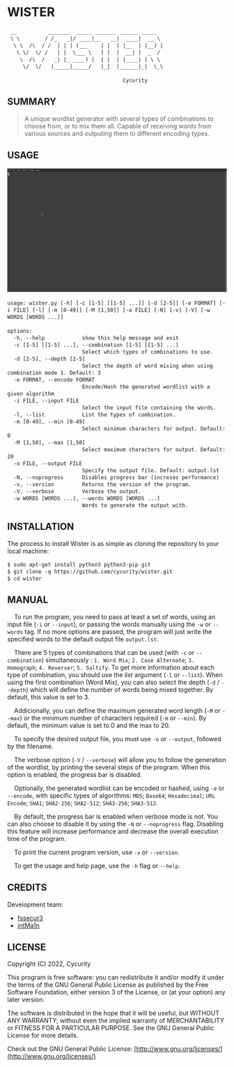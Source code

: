 # WISTER

```
 __          _______  _____ _______ ______ _____  
 \ \        / /_   _|/ ____|__   __|  ____|  __ \ 
  \ \  /\  / /  | | | (___    | |  | |__  | |__) |
   \ \/  \/ /   | |  \___ \   | |  |  __| |  _  / 
    \  /\  /   _| |_ ____) |  | |  | |____| | \ \ 
     \/  \/   |_____|_____/   |_|  |______|_|  \_\

                                     Cycurity       
```

## SUMMARY

> A unique wordlist generator with several types of combinations to choose from, or to mix them all. Capable of receiving words from various sources and outputing them to different encoding types.

## USAGE

![](running.gif "Usage")

```
usage: wister.py [-h] [-c [1-5] [[1-5] ...]] [-d [2-5]] [-e FORMAT] [-i FILE] [-l] [-m [0-49]] [-M [1,50]] [-o FILE] [-N] [-v] [-V] [-w WORDS [WORDS ...]]

options:
  -h, --help            show this help message and exit
  -c [1-5] [[1-5] ...], --combination [1-5] [[1-5] ...]
                        Select which types of combinations to use.
  -d [2-5], --depth [2-5]
                        Select the depth of word mixing when using combination mode 1. Default: 3
  -e FORMAT, --encode FORMAT
                        Encode/Hash the generated wordlist with a given algorithm
  -i FILE, --input FILE
                        Select the input file containing the words.
  -l, --list            List the types of combination.
  -m [0-49], --min [0-49]
                        Select minimum characters for output. Default: 0
  -M [1,50], --max [1,50]
                        Select maximum characters for output. Default: 20
  -o FILE, --output FILE
                        Specify the output file. Default: output.lst
  -N, --noprogress      Disables progress bar (increses performance)
  -v, --version         Returns the version of the program.
  -V, --verbose         Verbose the output.
  -w WORDS [WORDS ...], --words WORDS [WORDS ...]
                        Words to generate the output with.
```

## INSTALLATION

The process to install Wister is as simple as cloning the repository to your local machine:

```
$ sudo apt-get install python3 python3-pip git
$ git clone -q https://github.com/cycurity/wister.git
$ cd wister
```

## MANUAL

&nbsp;&nbsp;&nbsp;&nbsp;To run the program, you need to pass at least a set of words, using an input file (`-i` or `--input`), or passing the words manually using the `-w` or `--words` tag. If no more options are passed, the program will just write the specified words to the default output file `output.lst`.

&nbsp;&nbsp;&nbsp;&nbsp;There are 5 types of combinations that can be used (with `-c` or `--combination`) simultaneously : `1. Word Mix`; `2. Case Alternate`; `3. Homograph`; `4. Reverser`; `5. Saltify`. To get more information about each type of combination, you should use the *list* argument (`-l` or `--list`). When using the first combination (Word Mix), you can also select the depth (`-d` / `--depth`) which will define the number of words being mixed together. By default, this value is set to 3. 

&nbsp;&nbsp;&nbsp;&nbsp;Addicionally, you can define the maximum generated word length (`-M` or `--max`) or the minimum number of characters required (`-m` or `--min`). By default, the minimum value is set to 0 and the max to 20.

&nbsp;&nbsp;&nbsp;&nbsp;To specify the desired output file, you must use `-o` or `--output`, followed by the filename.

&nbsp;&nbsp;&nbsp;&nbsp;The verbose option (`-V` / `--verbose`) will allow you to follow the generation of the wordlist, by printing the several steps of the program. When this option is enabled, the progress bar is disabled.

&nbsp;&nbsp;&nbsp;&nbsp;Optionally, the generated wordlist can be encoded or hashed, using `-e` or `--encode`, with specific types of algorithms: `MD5`; `Base64`; `Hexadecimal`; `URL Encode`; `SHA1`; `SHA2-256`; `SHA2-512`; `SHA3-256`; `SHA3-512`.

&nbsp;&nbsp;&nbsp;&nbsp;By default, the progress bar is enabled when verbose mode is not. You can also choose to disable it by using the `-N` or `--noprogress` flag. Disabling this feature will increase performance and decrease the overall execution time of the program.

&nbsp;&nbsp;&nbsp;&nbsp;To print the current program version, use `-v` or `--version`.

&nbsp;&nbsp;&nbsp;&nbsp;To get the usage and help page, use the `-h` flag or `--help`.

## CREDITS

Development team:
- [fssecur3](https://github.com/fssecur3 "fssecur3's Github Profile")
- [intMa1n](https://github.com/Bernardo15Sousa "intMa1n's Github Profile")

## LICENSE

Copyright (C) 2022, Cycurity

This program is free software: you can redistribute it and/or modify it under the terms of the GNU General Public License as published by the Free Software Foundation, either version 3 of the License, or (at your option) any later version.

The software is distributed in the hope that it will be useful, but WITHOUT ANY WARRANTY; without even the implied warranty of MERCHANTABILITY or FITNESS FOR A PARTICULAR PURPOSE. See the GNU General Public License for more details.

Check out the GNU General Public License: [http://www.gnu.org/licenses/](http://www.gnu.org/licenses/)
